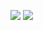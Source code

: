 ![](c:/users/snell/git/fullstack-HY/osa0/kuva1.png)
![](c:/users/snell/git/fullstack-HY/osa0/kuva2.png)
